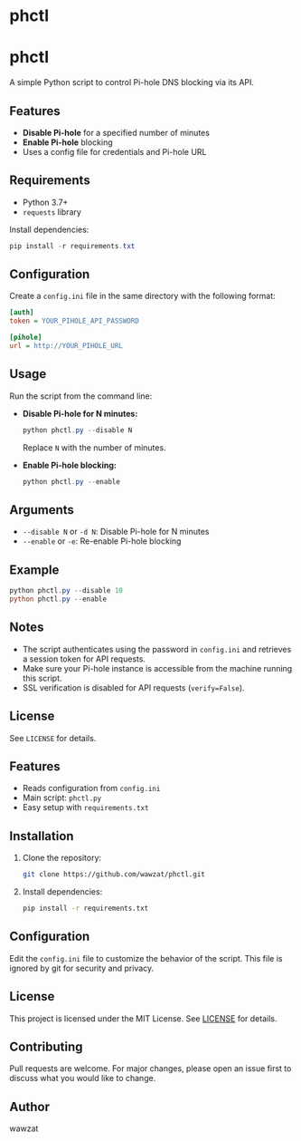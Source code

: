 # phctl
 
 # phctl
 
 A simple Python script to control Pi-hole DNS blocking via its API.
 
 ## Features
 - **Disable Pi-hole** for a specified number of minutes
 - **Enable Pi-hole** blocking
 - Uses a config file for credentials and Pi-hole URL
 
 ## Requirements
 - Python 3.7+
 - `requests` library
 
 Install dependencies:
 ```powershell
 pip install -r requirements.txt
 ```
 
 ## Configuration
 Create a `config.ini` file in the same directory with the following format:
 ```ini
 [auth]
 token = YOUR_PIHOLE_API_PASSWORD
 
 [pihole]
 url = http://YOUR_PIHOLE_URL
 ```
 
 ## Usage
 Run the script from the command line:
 
 - **Disable Pi-hole for N minutes:**
   ```powershell
   python phctl.py --disable N
   ```
   Replace `N` with the number of minutes.
 
 - **Enable Pi-hole blocking:**
   ```powershell
   python phctl.py --enable
   ```
 
 ## Arguments
 - `--disable N` or `-d N`: Disable Pi-hole for N minutes
 - `--enable` or `-e`: Re-enable Pi-hole blocking
 
 ## Example
 ```powershell
 python phctl.py --disable 10
 python phctl.py --enable
 ```
 
 ## Notes
 - The script authenticates using the password in `config.ini` and retrieves a session token for API requests.
 - Make sure your Pi-hole instance is accessible from the machine running this script.
 - SSL verification is disabled for API requests (`verify=False`).
 
 ## License
 See `LICENSE` for details.
## Features
- Reads configuration from `config.ini`
- Main script: `phctl.py`
- Easy setup with `requirements.txt`

## Installation
1. Clone the repository:
   ```sh
   git clone https://github.com/wawzat/phctl.git
   ```
2. Install dependencies:
   ```sh
   pip install -r requirements.txt
   ```

## Configuration
Edit the `config.ini` file to customize the behavior of the script. This file is ignored by git for security and privacy.

## License
This project is licensed under the MIT License. See [LICENSE](LICENSE) for details.

## Contributing
Pull requests are welcome. For major changes, please open an issue first to discuss what you would like to change.

## Author
wawzat
